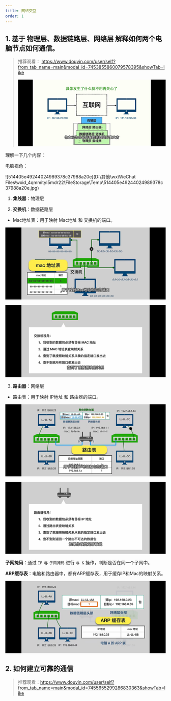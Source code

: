 ```yaml
---
title: 网络交互
order: 1
---
```


## 1. 基于 物理层、数据链路层、网络层 解释如何两个电脑节点如何通信。

> 推荐观看： https://www.douyin.com/user/self?from_tab_name=main&modal_id=7453855860079578395&showTab=like
>
> ![image-20250105150620589](https://raw.githubusercontent.com/xupengboo/xupengboo-picture/main/img/image-20250105150620589.png)

理解一下几个内容：

电脑视角：

![514405e49244024989378c37988a20e](D:\其他\wx\WeChat Files\wxid_4qmmityl5mdr22\FileStorage\Temp\514405e49244024989378c37988a20e.jpg)

1. **集线器**：物理层

   

2. **交换机**：数据链路层

- Mac地址表：用于映射 Mac地址 和 交换机的端口。

![6477ac35810b2e9486a6c2f03db006a](https://raw.githubusercontent.com/xupengboo/xupengboo-picture/main/img/6477ac35810b2e9486a6c2f03db006a.jpg)

![e44df3c062f3248622d341b57eab051](https://raw.githubusercontent.com/xupengboo/xupengboo-picture/main/img/e44df3c062f3248622d341b57eab051.jpg)



3. **路由器**：网络层

- 路由表：用于映射 IP地址 和 路由器的端口。

![873f8773ee0a9a0f2332fbe5e6ad5ef](https://raw.githubusercontent.com/xupengboo/xupengboo-picture/main/img/873f8773ee0a9a0f2332fbe5e6ad5ef.jpg)

![afe7c93a207f008ad94ec7ac3a791f4](https://raw.githubusercontent.com/xupengboo/xupengboo-picture/main/img/afe7c93a207f008ad94ec7ac3a791f4.jpg)



**子网掩码**：通过 `IP` 与 `子网掩码` 进行 `与 &` 操作，判断是否在同一个子网中。

**ARP缓存表**：电脑和路由器中，都有ARP缓存表，用于缓存IP和Mac的映射关系。

![294dd9638496d55023205c4d62125d7](https://raw.githubusercontent.com/xupengboo/xupengboo-picture/main/img/294dd9638496d55023205c4d62125d7.jpg)



## 2. 如何建立可靠的通信

> 推荐观看：https://www.douyin.com/user/self?from_tab_name=main&modal_id=7455655299286830363&showTab=like
